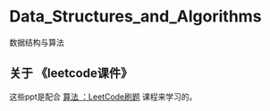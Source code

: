 # Data_Structures_and_Algorithms
数据结构与算法





## 关于 《leetcode课件》

这些ppt是配合 [算法 ：LeetCode刷题](https://www.bilibili.com/video/BV1GW411Q77S?p=4) 课程来学习的。